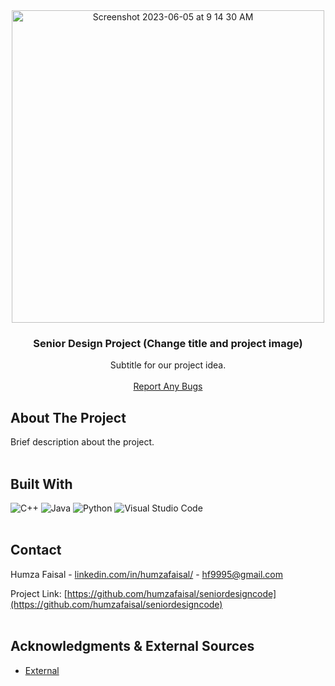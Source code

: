 <div align="center"><img width="500" alt="Screenshot 2023-06-05 at 9 14 30 AM" src="https://github.com/humzafaisal/humzafaisal.github.io/assets/134899992/77428369-69c5-45d2-a506-78a5175b56b1"></div>

<h3 align="center">Senior Design Project (Change title and project image)</h3>

<p align="center">
    Subtitle for our project idea.
  <br />
  <br />
  <a href="https://github.com/humzafaisal/seniordesigncode/issues">Report Any Bugs</a>
</p>

## About The Project

Brief description about the project.
<br/>
<br/>

## Built With
![C++](https://img.shields.io/badge/c++-%2300599C.svg?style=for-the-badge&logo=c%2B%2B&logoColor=white)
![Java](https://img.shields.io/badge/java-%23ED8B00.svg?style=for-the-badge&logo=openjdk&logoColor=white)
![Python](https://img.shields.io/badge/python-3670A0?style=for-the-badge&logo=python&logoColor=ffdd54)
![Visual Studio Code](https://img.shields.io/badge/Visual%20Studio%20Code-0078d7.svg?style=for-the-badge&logo=visual-studio-code&logoColor=white)
<br/>
<br/>

## Contact

Humza Faisal - [linkedin.com/in/humzafaisal/](https://www.linkedin.com/in/humzafaisal/) - [hf9995@gmail.com](mailto:hf9995@gmail.com)

Project Link: [https://github.com/humzafaisal/seniordesigncode](https://github.com/humzafaisal/seniordesigncode)
<br/>
<br/>

## Acknowledgments & External Sources

* [External](https://externallink.com/)
